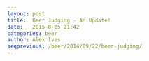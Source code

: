 ```yaml
---
layout: post
title:  Beer Judging - An Update!
date:   2015-8-05 21:42
categories: beer
author: Alex Ives
seqprevious: /beer/2014/09/22/beer-judging/
---
```

